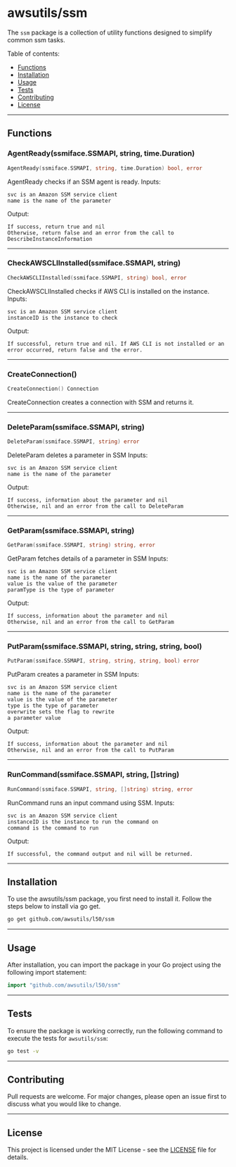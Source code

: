# awsutils/ssm

The `ssm` package is a collection of utility functions
designed to simplify common ssm tasks.

Table of contents:

- [Functions](#functions)
- [Installation](#installation)
- [Usage](#usage)
- [Tests](#tests)
- [Contributing](#contributing)
- [License](#license)

---

## Functions

### AgentReady(ssmiface.SSMAPI, string, time.Duration)

```go
AgentReady(ssmiface.SSMAPI, string, time.Duration) bool, error
```

AgentReady checks if an SSM agent is ready.
Inputs:

    svc is an Amazon SSM service client
    name is the name of the parameter

Output:

    If success, return true and nil
    Otherwise, return false and an error from the call to DescribeInstanceInformation

---

### CheckAWSCLIInstalled(ssmiface.SSMAPI, string)

```go
CheckAWSCLIInstalled(ssmiface.SSMAPI, string) bool, error
```

CheckAWSCLIInstalled checks if AWS CLI is installed on the instance.
Inputs:

    svc is an Amazon SSM service client
    instanceID is the instance to check

Output:

    If successful, return true and nil. If AWS CLI is not installed or an error occurred, return false and the error.

---

### CreateConnection()

```go
CreateConnection() Connection
```

CreateConnection creates a connection
with SSM and returns it.

---

### DeleteParam(ssmiface.SSMAPI, string)

```go
DeleteParam(ssmiface.SSMAPI, string) error
```

DeleteParam deletes a parameter in SSM
Inputs:

    svc is an Amazon SSM service client
    name is the name of the parameter

Output:

    If success, information about the parameter and nil
    Otherwise, nil and an error from the call to DeleteParam

---

### GetParam(ssmiface.SSMAPI, string)

```go
GetParam(ssmiface.SSMAPI, string) string, error
```

GetParam fetches details of a parameter in SSM
Inputs:

    svc is an Amazon SSM service client
    name is the name of the parameter
    value is the value of the parameter
    paramType is the type of parameter

Output:

    If success, information about the parameter and nil
    Otherwise, nil and an error from the call to GetParam

---

### PutParam(ssmiface.SSMAPI, string, string, string, bool)

```go
PutParam(ssmiface.SSMAPI, string, string, string, bool) error
```

PutParam creates a parameter in SSM
Inputs:

    svc is an Amazon SSM service client
    name is the name of the parameter
    value is the value of the parameter
    type is the type of parameter
    overwrite sets the flag to rewrite
    a parameter value

Output:

    If success, information about the parameter and nil
    Otherwise, nil and an error from the call to PutParam

---

### RunCommand(ssmiface.SSMAPI, string, []string)

```go
RunCommand(ssmiface.SSMAPI, string, []string) string, error
```

RunCommand runs an input command using SSM.
Inputs:

    svc is an Amazon SSM service client
    instanceID is the instance to run the command on
    command is the command to run

Output:

    If successful, the command output and nil will be returned.

---

## Installation

To use the awsutils/ssm package, you first need to install it.
Follow the steps below to install via go get.

```bash
go get github.com/awsutils/l50/ssm
```

---

## Usage

After installation, you can import the package in your Go project
using the following import statement:

```go
import "github.com/awsutils/l50/ssm"
```

---

## Tests

To ensure the package is working correctly, run the following
command to execute the tests for `awsutils/ssm`:

```bash
go test -v
```

---

## Contributing

Pull requests are welcome. For major changes,
please open an issue first to discuss what
you would like to change.

---

## License

This project is licensed under the MIT
License - see the [LICENSE](../LICENSE)
file for details.
